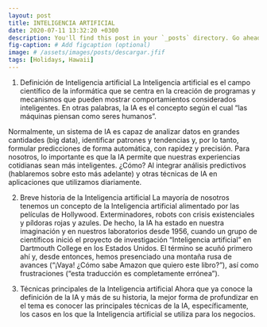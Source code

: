 ```yaml
---
layout: post
title: INTELIGENCIA ARTIFICIAL
date: 2020-07-11 13:32:20 +0300
description: You'll find this post in your `_posts` directory. Go ahead and edit it and re-build the site to see your changes. # Add post description (optional)
fig-caption: # Add figcaption (optional)
image: # /assets/images/posts/descargar.jfif
tags: [Holidays, Hawaii]
---
```


1. Definición de Inteligencia artificial
La Inteligencia artificial es el campo científico de la informática que se centra en la creación de programas y mecanismos que pueden mostrar comportamientos considerados inteligentes. En otras palabras, la IA es el concepto según el cual “las máquinas piensan como seres humanos”.

Normalmente, un sistema de IA es capaz de analizar datos en grandes cantidades (big data), identificar patrones y tendencias y, por lo tanto, formular predicciones de forma automática, con rapidez y precisión. Para nosotros, lo importante es que la IA permite que nuestras experiencias cotidianas sean más inteligentes. ¿Cómo? Al integrar análisis predictivos (hablaremos sobre esto más adelante) y otras técnicas de IA en aplicaciones que utilizamos diariamente.

2. Breve historia de la Inteligencia artificial
La mayoría de nosotros tenemos un concepto de la Inteligencia artificial alimentado por las películas de Hollywood. Exterminadores, robots con crisis existenciales y píldoras rojas y azules. De hecho, la IA ha estado en nuestra imaginación y en nuestros laboratorios desde 1956, cuando un grupo de científicos inició el proyecto de investigación “Inteligencia artificial” en Dartmouth College en los Estados Unidos. El término se acuñó primero ahí y, desde entonces, hemos presenciado una montaña rusa de avances (“¡Vaya! ¿Cómo sabe Amazon que quiero este libro?”), así como frustraciones (“esta traducción es completamente errónea”).  

3. Técnicas principales de la Inteligencia artificial
Ahora que ya conoce la definición de la IA y más de su historia, la mejor forma de profundizar en el tema es conocer las principales técnicas de la IA, específicamente, los casos en los que la Inteligencia artificial se utiliza para los negocios.
